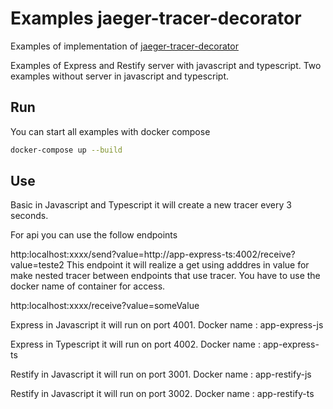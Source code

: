 # Examples jaeger-tracer-decorator

Examples of implementation of [jaeger-tracer-decorator](https://www.npmjs.com/package/jaeger-tracer-decorator)

Examples of Express and Restify server with javascript and typescript.
Two examples without server in javascript and typescript.

## Run

You can start all examples with docker compose

```sh
docker-compose up --build
```

## Use

Basic in Javascript and Typescript it will create a new tracer every 3 seconds.

For api you can use the follow endpoints

http:localhost:xxxx/send?value=http://app-express-ts:4002/receive?value=teste2
This endpoint it will realize a get using adddres in value for make nested tracer between endpoints that use tracer.
You have to use the docker name of container for access.

http:localhost:xxxx/receive?value=someValue

Express in Javascript it will run on port 4001.
Docker name : app-express-js

Express in Typescript it will run on port 4002.
Docker name : app-express-ts

Restify in Javascript it will run on port 3001.
Docker name : app-restify-js

Restify in Javascript it will run on port 3002.
Docker name : app-restify-ts
